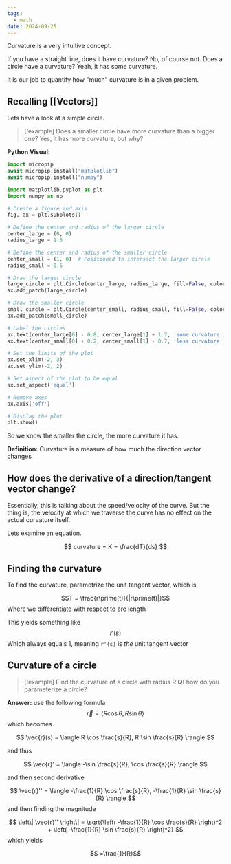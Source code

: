 ```yaml
---
tags:
  - math
date: 2024-09-25
---
```

Curvature is a very intuitive concept.

If you have a straight line, does it have curvature? No, of course not.
Does a circle have a curvature? Yeah, it has some curvature.

It is our job to quantify how "much" curvature is in a given problem.

## Recalling [[Vectors]]

Lets have a look at a simple circle.

> [!example] Does a smaller circle have more curvature than a bigger one?
> Yes, it has more curvature, but why?

**Python Visual:**
```python
import micropip
await micropip.install("matplotlib")
await micropip.install("numpy")

import matplotlib.pyplot as plt
import numpy as np

# Create a figure and axis
fig, ax = plt.subplots()

# Define the center and radius of the larger circle
center_large = (0, 0)
radius_large = 1.5

# Define the center and radius of the smaller circle
center_small = (1, 0)  # Positioned to intersect the larger circle
radius_small = 0.5

# Draw the larger circle
large_circle = plt.Circle(center_large, radius_large, fill=False, color='blue', linewidth=2)
ax.add_patch(large_circle)

# Draw the smaller circle
small_circle = plt.Circle(center_small, radius_small, fill=False, color='red', linewidth=2)
ax.add_patch(small_circle)

# Label the circles
ax.text(center_large[0] - 0.8, center_large[1] + 1.7, 'some curvature', color='blue', fontsize=12)
ax.text(center_small[0] + 0.2, center_small[1] - 0.7, 'less curvature', color='red', fontsize=12)

# Set the limits of the plot
ax.set_xlim(-2, 3)
ax.set_ylim(-2, 2)

# Set aspect of the plot to be equal
ax.set_aspect('equal')

# Remove axes
ax.axis('off')

# Display the plot
plt.show()

```

So we know the smaller the circle, the more curvature it has. 

**Definition:** Curvature is a measure of how much the direction vector changes

## How does the derivative of a direction/tangent vector change?

Essentially, this is talking about the speed/velocity of the curve. But the thing is, the velocity at which we traverse the curve has no effect on the actual curvature itself. 

Lets examine an equation.

$$
curvature = K = \frac{dT}{ds}
$$

## Finding the curvature

To find the curvature, parametrize the unit tangent vector, which is 

$$T = \frac{r\prime(t)}{|r\prime(t)|}$$
Where we differentiate with respect to arc length

This yields something like 
$$ r\prime(s)$$
Which always equals 1, meaning `r'(s)` is _the_ unit tangent vector

## Curvature of a circle


> [!example] Find the curvature of a circle with radius R
> **Q:** how do you parameterize a circle?

**Answer:** use the following formula
$$ \vec{r} = \langle R \cos \theta, R \sin \theta \rangle $$
which becomes 

$$ \vec{r}(s) = \langle R \cos \frac{s}{R}, R \sin \frac{s}{R} \rangle $$

and thus

$$ \vec{r}' = \langle -\sin \frac{s}{R}, \cos \frac{s}{R} \rangle $$

and then second derivative

$$ \vec{r}'' = \langle -\frac{1}{R} \cos \frac{s}{R}, -\frac{1}{R} \sin \frac{s}{R} \rangle $$
and then finding the magnitude

$$ \left\| \vec{r}'' \right\| = \sqrt{\left( -\frac{1}{R} \cos \frac{s}{R} \right)^2 + \left( -\frac{1}{R} \sin \frac{s}{R} \right)^2} $$
which yields

$$ =\frac{1}{R}$$
